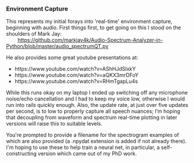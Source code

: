 ### Environment Capture
This represents my initial forays into 'real-time' environment capture, beginning with audio. First things first, to get going on this I stood on the shoulders of Mark Jay:<br>
&nbsp;&nbsp;&nbsp;&nbsp;&nbsp;&nbsp;&nbsp;&nbsp;https://github.com/markjay4k/Audio-Spectrum-Analyzer-in-Python/blob/master/audio_spectrumQT.py<p>
He also provides some great youtube presentations at:
<ul><li>https://www.youtube.com/watch?v=AShHJdSIxkY</li>
    <li>https://www.youtube.com/watch?v=aQKX3mrDFoY</li>
    <li>https://www.youtube.com/watch?v=RHmTgapLu4s</li></ul><p>
While this runs okay on my laptop I ended up switching off any microphone noise/echo cancellation and I had to keep my voice low, otherwise I would run into rails quickly enough.  Also, the update rate, at just over five updates per second, is to low to properly capture all speech nuances; I’m hoping that decoupling from waveform and spectrum real-time plotting in later versions will raise this to suitable levels.<p>
You're prompted to provide a filename for the spectrogram examples of which are also provided (a .npydat extension is added if not already there).  I'm hoping to use these to help train a neural net, in particular, a self-constructing version which came out of my PhD work.

